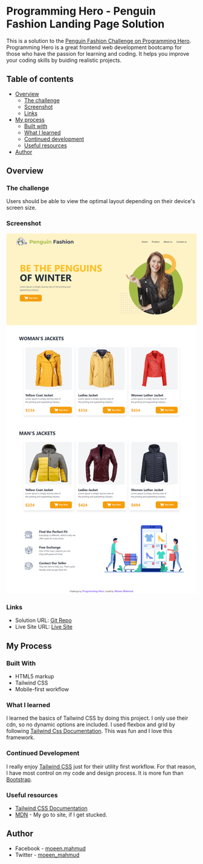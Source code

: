 # Programming Hero - Penguin Fashion Landing Page Solution

This is a solution to the [Penguin Fashion Challenge on Programming Hero](https://github.com/ProgrammingHero1/penguin-fashion). Programming Hero is a great frontend web development bootcamp for those who have the passion for learning and coding. It helps you improve your coding skills by buiding realistic projects.

## Table of contents

- [Overview](#overview)
  - [The challenge](#the-challenge)
  - [Screenshot](#screenshot)
  - [Links](#links)
- [My process](#my-process)
  - [Built with](#built-with)
  - [What I learned](#what-i-learned)
  - [Continued development](#continued-development)
  - [Useful resources](#useful-resources)
- [Author](#author)

## Overview

### The challenge

Users should be able to view the optimal layout depending on their device's screen size.

### Screenshot

![Desktop-View](./screenshot/ss-Penguin-Fashion.png)

### Links

- Solution URL: [Git Repo](https://github.com/moeen-mahmud/penguin-fashion)
- Live Site URL: [Live Site](https://penguin-fashion.vercel.app/)

## My Process

### Built With

- HTML5 markup
- Tailwind CSS
- Mobile-first workflow

### What I learned

I learned the basics of Tailwind CSS by doing this project. I only use their cdn, so no dynamic options are included. I used flexbox and grid by following [Tailwind Css Documentation](https://tailwindcss.com/). This was fun and I love this framework.

### Continued Development

I really enjoy [Tailwind CSS](https://tailwindcss.com/) just for their utility first workflow. For that reason, I have most control on my code and design process. It is more fun than [Bootstrap](https://getbootstrap.com/).

### Useful resources

- [Tailwind CSS Documentation](https://tailwindcss.com/docs)
- [MDN](https://developer.mozilla.org/en-US/) - My go to site, if I get stucked.

## Author

- Facebook - [moeen.mahmud](https://www.facebook.com/moeen.mahmud)
- Twitter - [moeen_mahmud](https://twitter.com/moeen_mahmud)
